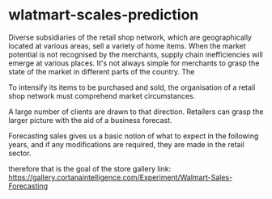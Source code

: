 # wlatmart-scales-prediction
Diverse subsidiaries of the retail shop network, which are geographically located at various areas, sell a variety of home items. When the market potential is not recognised by the merchants, supply chain inefficiencies will emerge at various places. It's not always simple for merchants to grasp the state of the market in different parts of the country. The

To intensify its items to be purchased and sold, the organisation of a retail shop network must comprehend market circumstances.

A large number of clients are drawn to that direction. Retailers can grasp the larger picture with the aid of a business forecast.

Forecasting sales gives us a basic notion of what to expect in the following years, and if any modifications are required, they are made in the retail sector.

therefore that is the goal of the store
gallery link:
https://gallery.cortanaintelligence.com/Experiment/Walmart-Sales-Forecasting
